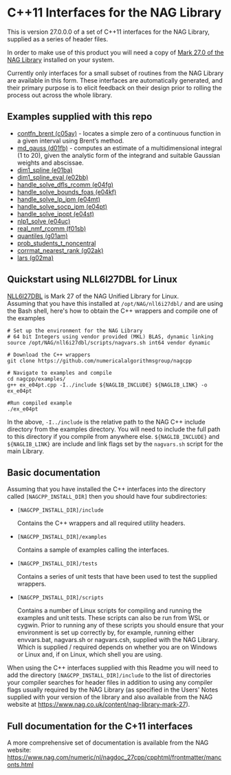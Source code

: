 # C++11  Interfaces for the NAG Library

This is version 27.0.0.0 of a set of C++11 interfaces for the NAG Library, supplied as a series of header files.

In order to make use of this product you will need a copy of [Mark 27.0 of the NAG Library](https://www.nag.co.uk/content/nag-library) installed on your system.

Currently only interfaces for a small subset of routines from the NAG Library are
available in this form. These interfaces are automatically generated, and their
primary purpose is to elicit feedback on their design prior to rolling the
process out across the whole library.

## Examples supplied with this repo

* [contfn_brent (c05ay)](./examples/ex_c05ay.cpp) - locates a simple zero of a continuous function in a given interval using Brent’s method.
* [md_gauss (d01fb)](./examples/ex_d01fb.cpp) - computes an estimate of a multidimensional integral (1 to 20), given the analytic form of the integrand and suitable Gaussian weights and abscissae.
* [dim1_spline (e01ba)](./examples/ex_e01ba.cpp)
* [dim1_spline_eval (e02bb)](./examples/ex_e02bb.cpp)
* [handle_solve_dfls_rcomm (e04fg)](./examples/ex_e04fg_boost.cpp)
* [handle_solve_bounds_foas (e04kf)](./examples/ex_e04kf.cpp)
* [handle_solve_lp_ipm (e04mt)](./examples/ex_e04mt.cpp)
* [handle_solve_socp_ipm (e04pt)](./examples/ex_e04pt.cpp)
* [handle_solve_ipopt (e04st)](./examples/ex_e04st.cpp)
* [nlp1_solve (e04uc)](./examples/ex_e04uc.cpp)
* [real_nmf_rcomm (f01sb)](./examples/ex_f01sb.cpp)
* [quantiles (g01am)](./examples/ex_g01am.cpp)
* [prob_students_t_noncentral](./examples/ex_g01gb.cpp)
* [corrmat_nearest_rank (g02ak)](./examples/ex_g02ak.cpp)
* [lars (g02ma)](./examples/ex_g02ma.cpp)

## Quickstart using NLL6I27DBL for Linux

[NLL6I27DBL](https://www.nag.co.uk/content/downloads-nag-library-nll6i27dbl) is Mark 27 of the NAG Unified Library for Linux.  
Assuming that you have this installed at `/opt/NAG/nll6i27dbl/` and are using the Bash shell, here's how to obtain the C++ wrappers and compile one of the examples

```
# Set up the environment for the NAG Library
# 64 bit Integers using vendor provided (MKL) BLAS, dynamic linking
source /opt/NAG/nll6i27dbl/scripts/nagvars.sh int64 vendor dynamic

# Download the C++ wrappers
git clone https://github.com/numericalalgorithmsgroup/nagcpp

# Navigate to examples and compile
cd nagcpp/examples/
g++ ex_e04pt.cpp -I../include ${NAGLIB_INCLUDE} ${NAGLIB_LINK} -o ex_e04pt

#Run compiled example
./ex_e04pt
```

In the above, `-I../include` is the relative path to the NAG C++ include directory from the examples directory.  You will need to include the full path to this directory if you compile from anywhere else.
`${NAGLIB_INCLUDE}` and  `${NAGLIB_LINK}` are include and link flags set by the `nagvars.sh` script for the main Library.

## Basic documentation

Assuming that you have installed the C++ interfaces into the directory called
`[NAGCPP_INSTALL_DIR]` then you should have four subdirectories:

* `[NAGCPP_INSTALL_DIR]/include`

  Contains the C++ wrappers and all required utility headers.
* `[NAGCPP_INSTALL_DIR]/examples`

  Contains a sample of examples calling the interfaces.
* `[NAGCPP_INSTALL_DIR]/tests`

  Contains a series of unit tests that have been used to test the supplied
  wrappers.
* `[NAGCPP_INSTALL_DIR]/scripts`

  Contains a number of Linux scripts for compiling and running the examples
  and unit tests. These scripts can also be run from WSL or cygwin. Prior to
  running any of these scripts you should ensure that your environment is set
  up correctly by, for example, running either envvars.bat, nagvars.sh or
  nagvars.csh, supplied with the NAG Library. Which is supplied / required
  depends on whether you are on Windows or Linux and, if on Linux, which shell
  you are using.

When using the C++ interfaces supplied with this Readme you will need to add the
directory `[NAGCPP_INSTALL_DIR]/include` to the list of directories your compiler
searches for header files in addition to using any compiler flags usually
required by the NAG Library (as specified in the Users' Notes supplied with your
version of the library and also available from the NAG website at
https://www.nag.co.uk/content/nag-library-mark-27).

## Full documentation for the C+11 interfaces

A more comprehensive set of documentation is available from the NAG website: https://www.nag.com/numeric/nl/nagdoc_27cpp/cpphtml/frontmatter/manconts.html
